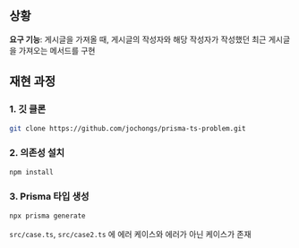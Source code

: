 ## 상황

**요구 기능**: 게시글을 가져올 때, 게시글의 작성자와 해당 작성자가 작성했던 최근 게시글을 가져오는 메서드를 구현

## 재현 과정

### 1. 깃 클론

```bash
git clone https://github.com/jochongs/prisma-ts-problem.git
```

### 2. 의존성 설치

```bash
npm install
```

### 3. Prisma 타입 생성

```bash
npx prisma generate
```

`src/case.ts`, `src/case2.ts` 에 에러 케이스와 에러가 아닌 케이스가 존재
